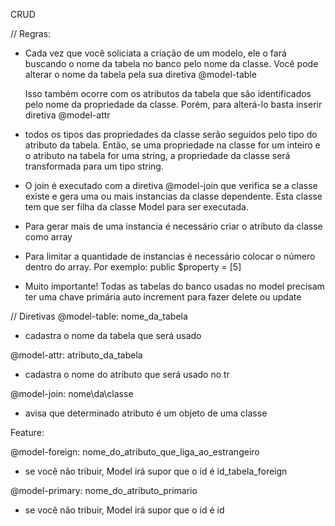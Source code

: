 CRUD

// Regras:
- Cada vez que você soliciata a criação de um modelo,
  ele o fará buscando o nome da tabela no banco pelo nome
  da classe. Você pode alterar o nome da tabela pela sua 
  diretiva @model-table

  Isso também ocorre com os atributos da tabela que são 
  identificados pelo nome da propriedade da classe. Porém, 
  para alterá-lo basta inserir diretiva @model-attr

- todos os tipos das propriedades da classe serão seguidos
  pelo tipo do atributo da tabela. Então, se uma propriedade
  na classe for um inteiro e o atributo na tabela for uma
  string, a propriedade da classe será transformada para um
  tipo string.

- O join é executado com a diretiva @model-join que verifica 
  se a classe existe e gera uma ou mais instancias da classe 
  dependente. Esta classe tem que ser filha da classe Model 
  para ser executada. 

- Para gerar mais de uma instancia é necessário criar o atributo 
  da classe como array

- Para limitar a quantidade de instancias é necessário colocar o
  número dentro do array. Por exemplo:
  public $property = [5]

- Muito importante! Todas as tabelas do banco usadas no model
  precisam ter uma chave primária auto increment para fazer 
  delete ou update


// Diretivas
@model-table: nome_da_tabela
- cadastra o nome da tabela que será usado

@model-attr: atributo_da_tabela
- cadastra o nome do atributo que será usado no tr

@model-join: nome\da\classe
- avisa que determinado atributo é um objeto de uma classe


Feature:

@model-foreign: nome_do_atributo_que_liga_ao_estrangeiro
- se você não tribuir, Model irá supor que o id é id_tabela_foreign

@model-primary: nome_do_atributo_primario
- se você não tribuir, Model irá supor que o id é id